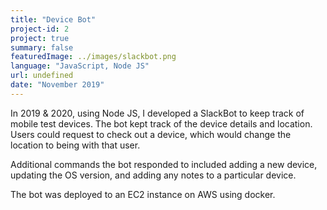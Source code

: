 ```yaml
---
title: "Device Bot"
project-id: 2
project: true
summary: false
featuredImage: ../images/slackbot.png
language: "JavaScript, Node JS"
url: undefined
date: "November 2019"
---
```


In 2019 & 2020, using Node JS, I developed a SlackBot to keep track of mobile test devices. The bot kept track of the device details and location. Users could request to check out a device, which would change the location to being with that user. 

Additional commands the bot responded to included adding a new device, updating the OS version, and adding any notes to a particular device.

The bot was deployed to an EC2 instance on AWS using docker.
